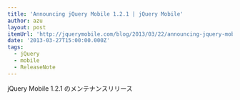 ```yaml
---
title: 'Announcing jQuery Mobile 1.2.1 | jQuery Mobile'
author: azu
layout: post
itemUrl: 'http://jquerymobile.com/blog/2013/03/22/announcing-jquery-mobile-1-2-1/'
date: '2013-03-27T15:00:00.000Z'
tags:
  - jQuery
  - mobile
  - ReleaseNote
---
```

jQuery Mobile 1.2.1 のメンテナンスリリース
